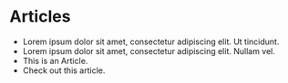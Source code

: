 # Articles

* Lorem ipsum dolor sit amet, consectetur adipiscing elit. Ut tincidunt.
* Lorem ipsum dolor sit amet, consectetur adipiscing elit. Nullam vel.
* This is an Article.
* Check out this article.